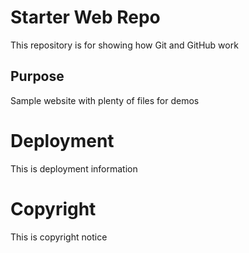 # Starter Web Repo

This repository is for showing how Git and GitHub work

## Purpose

Sample website with plenty of files for demos

# Deployment

This is deployment information


# Copyright

This is copyright notice